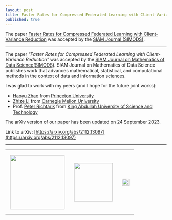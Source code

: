 ```yaml
---
layout: post
title: Faster Rates for Compressed Federated Learning with Client-Variance Reduction.
published: true
---
```


The paper [Faster Rates for Compressed Federated Learning with Client-Variance Reduction](https://arxiv.org/abs/2112.13097) was accepted by the [SIAM Journal (SIMODS)](https://www.siam.org/publications/journals/siam-journal-on-mathematics-of-data-science-simods).

---

The paper *"Faster Rates for Compressed Federated Learning with Client-Variance Reduction"* was accepted by the [SIAM Journal on Mathematics of Data Science(SIMODS)](https://www.siam.org/publications/journals/siam-journal-on-mathematics-of-data-science-simods). SIAM Journal on Mathematics of Data Science publishes work that advances mathematical, statistical, and computational methods in the context of data and information sciences.

I was glad to work with my peers (and I hope for the future joint works):
* [Haoyu Zhao](https://hyzhao.me/) from [Princeton University](https://www.princeton.edu/)
* [Zhize Li](https://zhizeli.github.io/) from [Carnegie Mellon University](https://www.cmu.edu/)
* Prof. [Peter Richtarik](https://richtarik.org/) from [King Abdullah University of Science and Technology](https://cemse.kaust.edu.sa/)

The arXiv version of our paper has been updated on 24 September 2023.

Link to arXiv: [https://arxiv.org/abs/2112.13097](https://arxiv.org/abs/2112.13097)

---

<table style="text-align:center;">
<tr>
<td style="padding:15px;text-align:center;vertical-align:middle;"> <img height="170px" src="https://burlachenkok.github.io/materials/princeton-university-logo.svg"/> </td>
<td style="padding:15px;text-align:center;vertical-align:middle;"> <img height="120px" src="https://burlachenkok.github.io/materials/KAUST-logo.svg"/> </td> 
<td style="padding:15px;text-align:center;vertical-align:middle;"> <img height="22px" src="https://burlachenkok.github.io/materials/cmu-logo.svg"/> </td>
</tr>
</table>
